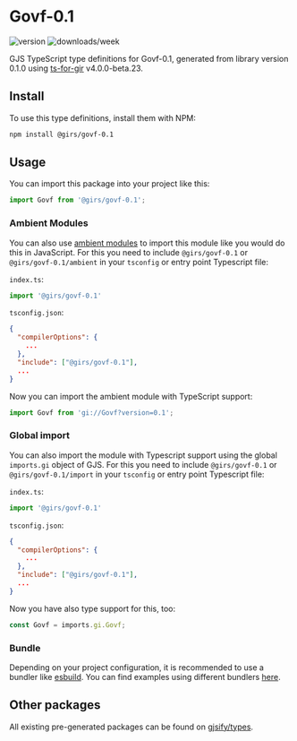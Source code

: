 
# Govf-0.1

![version](https://img.shields.io/npm/v/@girs/govf-0.1)
![downloads/week](https://img.shields.io/npm/dw/@girs/govf-0.1)


GJS TypeScript type definitions for Govf-0.1, generated from library version 0.1.0 using [ts-for-gir](https://github.com/gjsify/ts-for-gir) v4.0.0-beta.23.


## Install

To use this type definitions, install them with NPM:
```bash
npm install @girs/govf-0.1
```

## Usage

You can import this package into your project like this:
```ts
import Govf from '@girs/govf-0.1';
```

### Ambient Modules

You can also use [ambient modules](https://github.com/gjsify/ts-for-gir/tree/main/packages/cli#ambient-modules) to import this module like you would do this in JavaScript.
For this you need to include `@girs/govf-0.1` or `@girs/govf-0.1/ambient` in your `tsconfig` or entry point Typescript file:

`index.ts`:
```ts
import '@girs/govf-0.1'
```

`tsconfig.json`:
```json
{
  "compilerOptions": {
    ...
  },
  "include": ["@girs/govf-0.1"],
  ...
}
```

Now you can import the ambient module with TypeScript support: 

```ts
import Govf from 'gi://Govf?version=0.1';
```

### Global import

You can also import the module with Typescript support using the global `imports.gi` object of GJS.
For this you need to include `@girs/govf-0.1` or `@girs/govf-0.1/import` in your `tsconfig` or entry point Typescript file:

`index.ts`:
```ts
import '@girs/govf-0.1'
```

`tsconfig.json`:
```json
{
  "compilerOptions": {
    ...
  },
  "include": ["@girs/govf-0.1"],
  ...
}
```

Now you have also type support for this, too:

```ts
const Govf = imports.gi.Govf;
```

### Bundle

Depending on your project configuration, it is recommended to use a bundler like [esbuild](https://esbuild.github.io/). You can find examples using different bundlers [here](https://github.com/gjsify/ts-for-gir/tree/main/examples).

## Other packages

All existing pre-generated packages can be found on [gjsify/types](https://github.com/gjsify/types).

